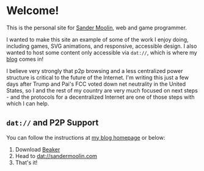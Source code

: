 # Welcome!

This is the personal site for [Sander Moolin](https://sandermoolin.com), web and game programmer.

I wanted to make this site an example of some of the work I enjoy doing, including games, SVG animations, and responsive, accessible design. I also wanted to host some content only accessible via `dat://`, which is where my [blog](https://sandermoolin.com/blog) comes in!

I believe very strongly that p2p browsing and a less centralized power structure is critical to the future of the Internet. I'm writing this just a few days after Trump and Pai's FCC voted down net neutrality in the United States, so I and the rest of my country are very much focused on next steps - and the protocols for a decentralized Internet are one of those steps with which I can help.

## `dat://` and P2P Support

You can follow the instructions at [my blog homepage](https://sandermoolin.com/blog) or below:

1. Download [Beaker](https://beakerbrowser.com/)
1. Head to [dat://sandermoolin.com](dat://sandermoolin.com)
1. That's it!
